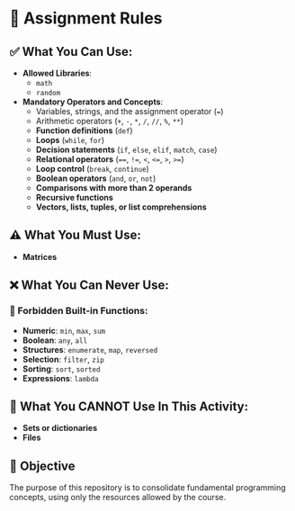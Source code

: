 # 📌 Assignment Rules

## ✅ What You Can Use:
- **Allowed Libraries**:
  - `math`
  - `random`
- **Mandatory Operators and Concepts**:
  - Variables, strings, and the assignment operator (`=`)
  - Arithmetic operators (`+`, `-`, `*`, `/`, `//`, `%`, `**`)
  - **Function definitions** (`def`)
  - **Loops** (`while`, `for`)
  - **Decision statements** (`if`, `else`, `elif`, `match`, `case`)
  - **Relational operators** (`==`, `!=`, `<`, `<=`, `>`, `>=`)
  - **Loop control** (`break`, `continue`)
  - **Boolean operators** (`and`, `or`, `not`)
  - **Comparisons with more than 2 operands**
  - **Recursive functions**
  - **Vectors, lists, tuples, or list comprehensions**

## ⚠️ What You Must Use:
- **Matrices**

## ❌ What You Can Never Use:
### 🔹 Forbidden Built-in Functions:
- **Numeric**: `min`, `max`, `sum`
- **Boolean**: `any`, `all`
- **Structures**: `enumerate`, `map`, `reversed`
- **Selection**: `filter`, `zip`
- **Sorting**: `sort`, `sorted`
- **Expressions**: `lambda`

## 🚫 What You **CANNOT** Use In This Activity:
- **Sets or dictionaries**
- **Files**

## 🎯 Objective
The purpose of this repository is to consolidate fundamental programming concepts, using only the resources allowed by the course.